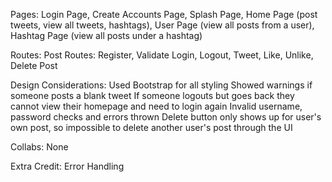 Pages:
Login Page, Create Accounts Page, Splash Page, Home Page (post tweets, view all tweets, hashtags), 
User Page (view all posts from a user), Hashtag Page (view all posts under a hashtag)

Routes: 
Post Routes: Register, Validate Login, Logout, Tweet, Like, Unlike, Delete Post

Design Considerations:
Used Bootstrap for all styling
Showed warnings if someone posts a blank tweet 
If someone logouts but goes back they cannot view their homepage and need to login again
Invalid username, password checks and errors thrown
Delete button only shows up for user's own post, so impossible to delete another user's post through the UI

Collabs: None

Extra Credit:
Error Handling